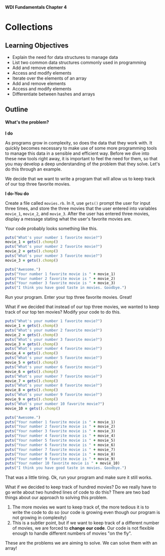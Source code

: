 **WDI Fundamentals Chapter 4**

# Collections

## Learning Objectives

* Explain the need for data structures to manage data
* List two common data structures commonly used in programming
* Add and remove elements
* Access and modify elements
* Iterate over the elements of an array
* Add and remove elements
* Access and modify elements
* Differentiate between hashes and arrays

## Outline

#### What's the problem?

**I do**

As programs grow in complexity, so does the data that they work with. It quickly
becomes necessary to make use of some more programming tools to manage this data
in a sensible and efficient way. Before we dive into these new tools right away,
it is important to feel the need for them, so that you may develop a deep
understanding of the problem that they solve. Let's do this through an example.

We decide that we want to write a program that will allow us to keep track of
our top three favorite movies.

**I do-You do**

Create a file called `movies.rb`. In it, use `gets()` prompt the user for input
three times, and store the three movies that the user entered into variables
`movie_1`, `movie_2`, and `movie_3`. After the user has entered three movies,
display a message stating what the user's favorite movies are.

Your code probably looks something like this.

```ruby
puts("What's your number 1 favorite movie?")
movie_1 = gets().chomp()
puts("What's your number 2 favorite movie?")
movie_2 = gets().chomp()
puts("What's your number 3 favorite movie?")
movie_3 = gets().chomp()

puts("Awesome.")
puts("Your number 1 favorite movie is " + movie_1)
puts("Your number 2 favorite movie is " + movie_2)
puts("Your number 3 favorite movie is " + movie_3)
puts("I think you have good taste in movies. Goodbye.")
```

Run your program. Enter your top three favorite movies. Great!

What if we decided that instead of our top three movies, we wanted to keep track
of our top ten movies? Modify your code to do this.

```ruby
puts("What's your number 1 favorite movie?")
movie_1 = gets().chomp()
puts("What's your number 2 favorite movie?")
movie_2 = gets().chomp()
puts("What's your number 3 favorite movie?")
movie_3 = gets().chomp()
puts("What's your number 4 favorite movie?")
movie_4 = gets().chomp()
puts("What's your number 5 favorite movie?")
movie_5 = gets().chomp()
puts("What's your number 6 favorite movie?")
movie_6 = gets().chomp()
puts("What's your number 7 favorite movie?")
movie_7 = gets().chomp()
puts("What's your number 8 favorite movie?")
movie_8 = gets().chomp()
puts("What's your number 9 favorite movie?")
movie_9 = gets().chomp()
puts("What's your number 10 favorite movie?")
movie_10 = gets().chomp()

puts("Awesome.")
puts("Your number 1 favorite movie is " + movie_1)
puts("Your number 2 favorite movie is " + movie_2)
puts("Your number 3 favorite movie is " + movie_3)
puts("Your number 4 favorite movie is " + movie_4)
puts("Your number 5 favorite movie is " + movie_5)
puts("Your number 6 favorite movie is " + movie_6)
puts("Your number 7 favorite movie is " + movie_7)
puts("Your number 8 favorite movie is " + movie_8)
puts("Your number 9 favorite movie is " + movie_9)
puts("Your number 10 favorite movie is " + movie_10)
puts("I think you have good taste in movies. Goodbye.")
```

That was a little tiring. Ok, run your program and make sure it still works.

What if we decided to keep track of hundred movies? Do we really have to go
write about two hundred lines of code to do this? There are two bad things about
our approach to solving this problem.

1. The more movies we want to keep track of, the more tedious it is to write
   the code to do so (our code is growing even though our program is not
   growing in complexity)
2. This is a subtler point, but if we want to keep track of a different number
   of movies, we are forced to **change our code**. Our code is not flexible
   enough to handle different numbers of movies "on the fly".

These are the problems we are aiming to solve. We can solve them with an array!
